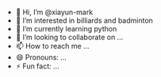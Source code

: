 - 👋 Hi, I’m @xiayun-mark
- 👀 I’m interested in billiards and badminton
- 🌱 I’m currently learning python
- 💞️ I’m looking to collaborate on ...
- 📫 How to reach me ...
- 😄 Pronouns: ...
- ⚡ Fun fact: ...

<!---
xiayun-mark/xiayun-mark is a ✨ special ✨ repository because its `README.md` (this file) appears on your GitHub profile.
You can click the Preview link to take a look at your changes.
--->
